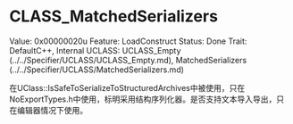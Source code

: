 # CLASS_MatchedSerializers

Value: 0x00000020u
Feature: LoadConstruct
Status: Done
Trait: DefaultC++, Internal
UCLASS: UCLASS_Empty (../../Specifier/UCLASS/UCLASS_Empty.md), MatchedSerializers (../../Specifier/UCLASS/MatchedSerializers.md)

在UClass::IsSafeToSerializeToStructuredArchives中被使用，只在NoExportTypes.h中使用，标明采用结构序列化器。是否支持文本导入导出，只在编辑器情况下使用。